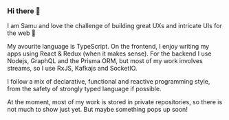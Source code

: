 ### Hi there 👋

I am Samu and love the challenge of building great UXs and intricate UIs for the web 👀

My avourite language is TypeScript. On the frontend, I enjoy writing my apps using React & Redux (when it makes sense). For the backend I use Nodejs, GraphQL and the Prisma ORM, but most of my work involves streams, so I use RxJS, Kafkajs and SocketIO.

I follow a mix of declarative, functional and reactive programming style, from the safety of strongly typed language if possible. 

At the moment, most of my work is stored in private repositories, so there is not much to show just yet. But maybe something pops up soon!
